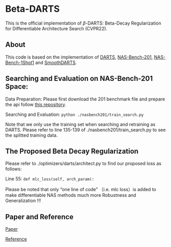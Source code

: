 # Beta-DARTS
This is the official implementation of $\beta$-DARTS: Beta-Decay Regularization for Differentiable Architecture Search (CVPR22).

## About
This code is based on the implementation of [DARTS](https://github.com/quark0/darts), [NAS-Bench-201](https://github.com/D-X-Y/AutoDL-Projects), [NAS-Bench-1Shot1](https://github.com/automl/nasbench-1shot1) and [SmoothDARTS](https://github.com/xiangning-chen/SmoothDARTS).

## Searching and Evaluation on NAS-Bench-201 Space:
Data Preparation: Please first download the 201 benchmark file and prepare the api follow [this repository](https://github.com/D-X-Y/AutoDL-Projects).

Searching and Evaluation: ```python ./nasbench201/train_search.py```

Note that we only use the training set when searching and retraining as DARTS. Please refer to line 135-139 of ./nasbench201/train_search.py to see the splitted training data.

## The Proposed Beta Decay Regularization
Please refer to ./optimizers/darts/architect.py to find our proposed loss as follows:

Line 55: ```def mlc_loss(self, arch_param):```

Please be noted that only “one line of code” （i.e. mlc loss）is added to make differentiable NAS methods much more Robustness and Generalization !!!

## Paper and Reference
[Paper](https://arxiv.org/pdf/2203.01665v1.pdf)

[Reference](https://arxiv.org/pdf/2203.01665v1.pdf)
